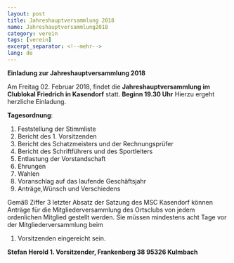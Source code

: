 ```yaml
---
layout: post
title: Jahreshauptversammlung 2018
name: Jahreshauptversammlung2018
category: verein
tags: [verein]
excerpt_separator: <!--mehr-->
lang: de
---
```


**Einladung zur Jahreshauptversammlung 2018**

Am Freitag 02. Februar 2018, findet die **Jahreshauptversammlung im Clublokal Friedrich in Kasendorf** statt. **Beginn 19.30 Uhr**  Hierzu ergeht herzliche Einladung.

<!--mehr-->

**Tagesordnung**:

1. Feststellung der Stimmliste
2. Bericht des 1. Vorsitzenden
3. Bericht des Schatzmeisters und der Rechnungsprüfer
4. Bericht des Schriftführers und des Sportleiters
5. Entlastung der Vorstandschaft
6. Ehrungen
7. Wahlen
8. Voranschlag auf das laufende Geschäftsjahr
9. Anträge,Wünsch und Verschiedens

Gemäß Ziffer 3 letzter Absatz der Satzung des MSC Kasendorf können Anträge für die Mitgliederversammlung des Ortsclubs von jedem 
ordenlichen Mitglied gestellt werden. Sie müssen mindestens acht Tage vor der Mitgliederversammlung beim
1. Vorsitzenden eingereicht sein.

**Stefan Herold 1. Vorsitzender, Frankenberg 38 95326 Kulmbach**


